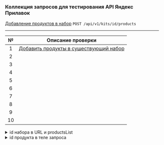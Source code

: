 ### Коллекция запросов для тестирования API Яндекс Прилавок

[Добавление продуктов в набор](https://www.postman.com/forweb/workspace/lavka/collection/34470293-43a0352a-462a-446f-ad79-50a57974f293?action=share&creator=34470293&active-environment=34470293-0f725035-fc11-4334-81d0-6ce0972fbef5) `POST /api/v1/kits/id/products`

---

| №   | Описание проверки                                                                                                                                                                                                                                               |
|:---:|-----------------------------------------------------------------------------------------------------------------------------------------------------------------------------------------------------------------------------------------------------------------|
| 1   | [Добавить продукты в существующий набор](https://www.postman.com/forweb/workspace/lavka/request/34470293-fe784084-0c06-414a-b4be-b25ca66d6696?action=share&creator=34470293&ctx=documentation&active-environment=34470293-0f725035-fc11-4334-81d0-6ce0972fbef5) |
| 2   |
| 3   |
| 4   |
| 5   |
| 6   |
| 7   |
| 8   |
| 9   |
| 10  |


<details><summary>id набора в URL и productsList</summary><br>

| № | Описание проверки                                      | Ожидаемый результат                                  | Статус | Ссылки на баг-репорты |
|:-:|--------------------------------------------------------|-------------------------------------|:------:|:--------------------:|
| 1 | [Добавить продукты в существующий набор](https://www.postman.com/forweb/workspace/lavka/request/34470293-fe784084-0c06-414a-b4be-b25ca66d6696?action=share&creator=34470293&ctx=documentation&active-environment=34470293-0f725035-fc11-4334-81d0-6ce0972fbef5)             | Код и статус ответа 200 ОК          | PASSED |                      |
|   |                                                        | Ошибок в структуре ответа нет       | PASSED |                      |
|   |                                                        | Продукты в набор добавлены          | PASSED |                      |
|   |                                                        | Появилась запись в БД               | PASSED |                      |
| 2 | [Добавить продукты в несуществующий набор](https://www.postman.com/forweb/workspace/lavka/request/34470293-44a855d7-4b88-48a2-9cf5-b409f533ea35?action=share&creator=34470293&ctx=documentation&active-environment=34470293-0f725035-fc11-4334-81d0-6ce0972fbef5)               | Код и статус ответа 404 Not found   | PASSED |                      |
| 3 | [Передать productsList без массива в существующий набор](https://www.postman.com/forweb/workspace/lavka/request/34470293-2223f468-2c0a-4bce-8f34-e15160df49bb?action=share&creator=34470293&ctx=documentation&active-environment=34470293-0f725035-fc11-4334-81d0-6ce0972fbef5) | Код и статус ответа 400 Bad Request | FAILED | [BUG-8](https://heorhii-ap.youtrack.cloud/issue/BUG-8)           |
| 4 | [Отправить запрос с пустым JSON-ом](https://www.postman.com/forweb/workspace/lavka/request/34470293-4bd8bd7e-e6a1-40fb-be6e-b0abec46f5fa?action=share&creator=34470293&ctx=documentation&active-environment=34470293-0f725035-fc11-4334-81d0-6ce0972fbef5)                      | Код и статус ответа 400 Bad Request | FAILED | [BUG-9](https://heorhii-ap.youtrack.cloud/issue/BUG-9)           |

---

</details>

<details><summary>id продукта в теле запроса</summary><br>

| №  | Описание проверки                               |  Ожидаемый результат                | Статус  | Ссылка на баг-репорт |
|:--:|-------------------------------------------------|-------------------------------------|:-------:|:--------------------:|
| 5  | [Добавить в набор продукт с id=50](https://www.postman.com/forweb/workspace/lavka/request/34470293-4a4deb60-b4b9-4ecf-bc91-ce85de34135a?tab=body)                | Код и статус ответа 200 ОК          | PASSED  |                      |
|    |                                                 | Ошибок в структуре ответа нет       | PASSED  |                      |
|    |                                                 | Продукты в набор добавлены          | PASSED  |                      |
|    |                                                 | Появилась запись в БД               | PASSED  |                      |
| 6  | [Добавить в набор продукт с несуществующим id](https://www.postman.com/forweb/workspace/lavka/request/34470293-9f287045-d859-4a61-b893-1044c0a635d6?action=share&creator=34470293&ctx=documentation&active-environment=34470293-0f725035-fc11-4334-81d0-6ce0972fbef5)    | Код и статус ответа 400 Bad Request | FAILED  | [BUG-10](https://heorhii-ap.youtrack.cloud/issue/BUG-10/Kod-200-OK-pri-otpravke-POST-zaprosa-api-v1-kits-id-products-na-dobavlenie-produktov-s-nesushestvuyushim-id-v-nabor)    |
| 7  | [Добавить в набор продукт с id = A](https://www.postman.com/forweb/workspace/lavka/request/34470293-6aecd383-8f82-4a9b-a427-f73764db65ad?action=share&creator=34470293&ctx=documentation&active-environment=34470293-0f725035-fc11-4334-81d0-6ce0972fbef5)               | Код и статус ответа 400 Bad Request | PASSED  |                      |
| 8  | [Добавить в набор продукт с id = @](https://www.postman.com/forweb/workspace/lavka/request/34470293-cf63d202-8628-4398-8e25-b56c46cda4b7?action=share&creator=34470293&ctx=documentation&active-environment=34470293-0f725035-fc11-4334-81d0-6ce0972fbef5)              | Код и статус ответа 400 Bad Request | PASSED  |                      |
| 9  | [Передать пробел в id продукта](https://www.postman.com/forweb/workspace/lavka/request/34470293-21fc245e-a633-4514-b8cc-df30c3127eda?action=share&creator=34470293&ctx=documentation&active-environment=34470293-0f725035-fc11-4334-81d0-6ce0972fbef5)                   | Код и статус ответа 400 Bad Request | FAILED  | [BUG-11](https://heorhii-ap.youtrack.cloud/issue/BUG-11/Oshibka-500-pri-otpravke-POST-zaprosa-api-v1-kits-id-products-na-dobavlenie-produktov-v-nabor-s-probelom-v-id-produkta)    |
| 10 | [Отсутствие параметра id продукта в теле запроса](https://www.postman.com/forweb/workspace/lavka/request/34470293-a66448c5-bf5a-4cad-971a-f1da3208185a?action=share&creator=34470293&ctx=documentation&active-environment=34470293-0f725035-fc11-4334-81d0-6ce0972fbef5) | Код и статус ответа 400 Bad Request | FAILED  | [BUG-12](https://heorhii-ap.youtrack.cloud/issue/BUG-12/Kod-200-OK-pri-otpravke-POST-zaprosa-api-v1-kits-id-products-na-dobavlenie-produktov-v-nabor-bez-parametra-id-produkta)    |

---
  
</details>
